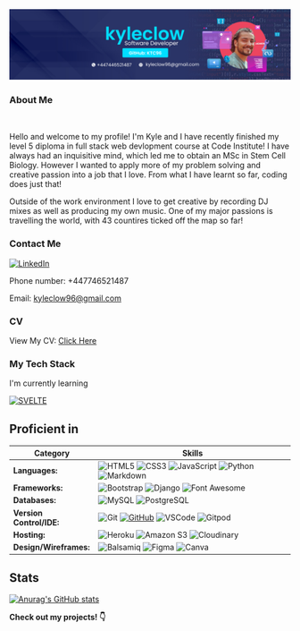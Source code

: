 <img src="ln-2.jpg">

### About Me
<br>

Hello and welcome to my profile! I'm Kyle and I have recently finished my level 5 diploma in full stack web devlopment course at Code Institute!
I have always had an inquisitive mind, which led me to obtain an MSc in Stem Cell Biology. However I wanted to apply more of my problem solving and creative passion into a job that I love. From what I have learnt so far, coding does just that!

Outside of the work environment I love to get creative by recording DJ mixes as well as producing my own music. One of my major passions is travelling the world, with 43 countires ticked off the map so far!


### Contact Me


[![LinkedIn](https://img.shields.io/badge/LinkedIn-0077B5?style=for-the-badge&logo=linkedin&logoColor=white)](https://www.linkedin.com/in/kyle-clow-43471b130/)

Phone number: +447746521487

Email: [kyleclow96@gmail.com](mailto:kyleclow96@gmail.com)


### CV

View My CV: [Click Here](kyle_clow_tech_cv.pdf)


### My Tech Stack

I'm currently learning

[![SVELTE](https://img.shields.io/badge/SVELTE-1572B6?style=for-the-badge&logo=svelte&logoColor=white)](https://svelte.dev/)

## Proficient in

| Category      | Skills |
| ----------- | ----------- |
| **Languages:**   | ![HTML5](https://img.shields.io/badge/HTML5%20-%23E34F26.svg?&style=for-the-badge&logo=HTML5&logoColor=FFFFFF) ![CSS3](https://img.shields.io/badge/CSS3%20-%231572B6.svg?&style=for-the-badge&logo=CSS3&logoColor=FFFFFF) ![JavaScript](https://img.shields.io/badge/JavaScript%20-%23323330.svg?&style=for-the-badge&logo=JavaScript&logoColor=F7DF1E) ![Python](https://img.shields.io/badge/Python%20-%23004D7A.svg?&style=for-the-badge&logo=python&logoColor=ffdf76) ![Markdown](https://img.shields.io/badge/Markdown%20-%23000000.svg?&style=for-the-badge&logo=Markdown&logoColor=FFFFFF)|
| **Frameworks:** | ![Bootstrap](https://img.shields.io/badge/Bootstrap%20-%23563D7C.svg?&style=for-the-badge&logo=Bootstrap&logoColor=FFFFFF) ![Django](https://img.shields.io/badge/Django%20-%23092E20.svg?&style=for-the-badge&logo=Django&logoColor=FFFFFF) ![Font Awesome](https://img.shields.io/badge/Font%20Awesome%20-%23339AF0.svg?&style=for-the-badge&logo=Font%20Awesome&logoColor=FFFFFF) |
| **Databases:** | ![MySQL](https://img.shields.io/badge/MySQL%20-%2300758F.svg?&style=for-the-badge&logo=MySQL&logoColor=FFFFFF) ![PostgreSQL](https://img.shields.io/badge/PostgreSQL%20-%23336791.svg?&style=for-the-badge&logo=PostgreSQL&logoColor=FFFFFF) |
| **Version Control/IDE:**  | ![Git](https://img.shields.io/badge/Git%20-%23302F2F.svg?&style=for-the-badge&logo=Git&logoColor=F05032) [![GitHub](https://img.shields.io/badge/GitHub%20-%23181717.svg?&style=for-the-badge&logo=GitHub&logoColor=FFFFFF)](https://github.com/HMuraja) ![VSCode](https://img.shields.io/badge/VSCode%20-%232B2B30.svg?&style=for-the-badge&logo=Visual%20Studio%20Code&logoColor=007ACC) ![Gitpod](https://img.shields.io/badge/Gitpod%20-%231D1D1D.svg?&style=for-the-badge&logo=Gitpod&logoColor=1AA6E4) |
| **Hosting:**   | ![Heroku](https://img.shields.io/badge/Heroku%20-%23430098.svg?&style=for-the-badge&logo=Heroku&logoColor=FFFFFF) ![Amazon S3](https://img.shields.io/badge/AmazonS3%20-%23004D7A.svg?&style=for-the-badge&logo=Amazons3&logoColor=FFFFFF)  ![Cloudinary](https://img.shields.io/badge/Cloudinary%20-%23092E20.svg?&style=for-the-badge&logo=Cloudinary&logoColor=FFFFFF) |
| **Design/Wireframes:**  | ![Balsamiq](https://img.shields.io/badge/Balsamiq%20-%23A60000.svg?&style=for-the-badge&logo=Balsamiq&logoColor=FFFFFF) ![Figma](https://img.shields.io/badge/figma-%23F24E1E.svg?style=for-the-badge&logo=figma&logoColor=white) ![Canva](https://img.shields.io/badge/canva-%23339AF0.svg?style=for-the-badge&logo=canva&logoColor=white) | 

## Stats

[![Anurag's GitHub stats](https://github-readme-stats.vercel.app/api?username=KTC96)](https://github.com/anuraghazra/github-readme-stats)

**Check out my projects! :point_down:**


